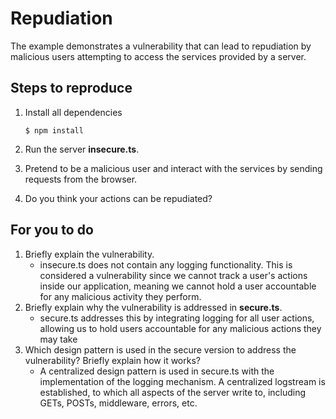 # Repudiation

The example demonstrates a vulnerability that can lead to repudiation by malicious users attempting to access the services provided by a server.

## Steps to reproduce

1. Install all dependencies

    `$ npm install`

2. Run the server __insecure.ts__.

3. Pretend to be a malicious user and interact with the services by sending requests from the browser.

4. Do you think your actions can be repudiated?

## For you to do

1. Briefly explain the vulnerability.
   * insecure.ts does not contain any logging functionality. This is considered a vulnerability since we cannot track a user's actions inside our application, meaning we cannot hold a user accountable for any malicious activity they perform. 
2. Briefly explain why the vulnerability is addressed in __secure.ts__.
   * secure.ts addresses this by integrating logging for all user actions, allowing us to hold users accountable for any malicious actions they may take
3. Which design pattern is used in the secure version to address the vulnerability? Briefly explain how it works?
   * A centralized design pattern is used in secure.ts with the implementation of the logging mechanism. A centralized logstream is established, to which all aspects of the server write to, including GETs, POSTs, middleware, errors, etc.